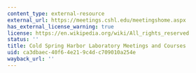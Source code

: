 ```yaml
---
content_type: external-resource
external_url: https://meetings.cshl.edu/meetingshome.aspx
has_external_license_warning: true
license: https://en.wikipedia.org/wiki/All_rights_reserved
status: ''
title: Cold Spring Harbor Laboratory Meetings and Courses
uid: ca3dbaec-40f6-4e21-9c4d-c709010a254e
wayback_url: ''
---
```

